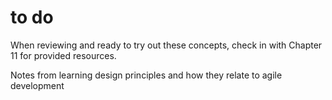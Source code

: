# to do

When reviewing and ready to try out these concepts, check in with Chapter 11 for provided resources.

Notes from learning design principles and how they relate to agile development


